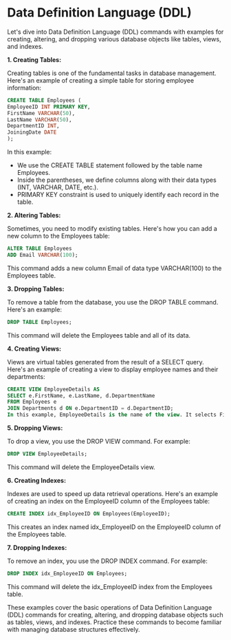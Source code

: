 # Data Definition Language (DDL)

Let's dive into Data Definition Language (DDL) commands with examples for creating, altering, and dropping various database objects like tables, views, and indexes.

**1. Creating Tables:**

Creating tables is one of the fundamental tasks in database management. Here's an example of creating a simple table for storing employee information:

```sql
CREATE TABLE Employees (
EmployeeID INT PRIMARY KEY,
FirstName VARCHAR(50),
LastName VARCHAR(50),
DepartmentID INT,
JoiningDate DATE
);
```

In this example:

- We use the CREATE TABLE statement followed by the table name Employees.
- Inside the parentheses, we define columns along with their data types (INT, VARCHAR, DATE, etc.).
- PRIMARY KEY constraint is used to uniquely identify each record in the table.

**2. Altering Tables:**

Sometimes, you need to modify existing tables. Here's how you can add a new column to the Employees table:

```sql
ALTER TABLE Employees
ADD Email VARCHAR(100);
```

This command adds a new column Email of data type VARCHAR(100) to the Employees table.

**3. Dropping Tables:**

To remove a table from the database, you use the DROP TABLE command. Here's an example:

```sql
DROP TABLE Employees;
```

This command will delete the Employees table and all of its data.

**4. Creating Views:**

Views are virtual tables generated from the result of a SELECT query. Here's an example of creating a view to display employee names and their departments:

```sql
CREATE VIEW EmployeeDetails AS
SELECT e.FirstName, e.LastName, d.DepartmentName
FROM Employees e
JOIN Departments d ON e.DepartmentID = d.DepartmentID;
In this example, EmployeeDetails is the name of the view. It selects FirstName and LastName from the Employees table and DepartmentName from the Departments table.
```

**5. Dropping Views:**

To drop a view, you use the DROP VIEW command. For example:

```sql
DROP VIEW EmployeeDetails;
```

This command will delete the EmployeeDetails view.

**6. Creating Indexes:**

Indexes are used to speed up data retrieval operations. Here's an example of creating an index on the EmployeeID column of the Employees table:

```sql
CREATE INDEX idx_EmployeeID ON Employees(EmployeeID);
```

This creates an index named idx_EmployeeID on the EmployeeID column of the Employees table.

**7. Dropping Indexes:**

To remove an index, you use the DROP INDEX command. For example:

```sql
DROP INDEX idx_EmployeeID ON Employees;
```

This command will delete the idx_EmployeeID index from the Employees table.

These examples cover the basic operations of Data Definition Language (DDL) commands for creating, altering, and dropping database objects such as tables, views, and indexes. Practice these commands to become familiar with managing database structures effectively.
